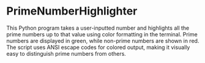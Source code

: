 # PrimeNumberHighlighter
This Python program takes a user-inputted number and highlights all the prime numbers up to that value using color formatting in the terminal. Prime numbers are displayed in green, while non-prime numbers are shown in red. The script uses ANSI escape codes for colored output, making it visually easy to distinguish prime numbers from others.

